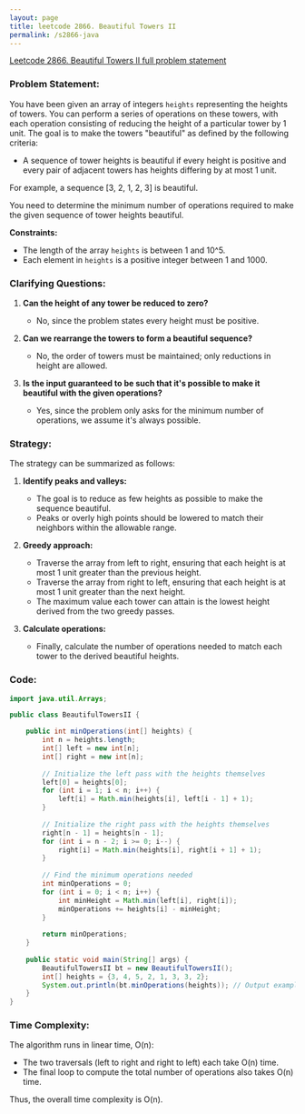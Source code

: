 ```yaml
---
layout: page
title: leetcode 2866. Beautiful Towers II
permalink: /s2866-java
---
```

[Leetcode 2866. Beautiful Towers II full problem statement](https://algoadvance.github.io/algoadvance/l2866)
### Problem Statement:

You have been given an array of integers `heights` representing the heights of towers. You can perform a series of operations on these towers, with each operation consisting of reducing the height of a particular tower by 1 unit. The goal is to make the towers "beautiful" as defined by the following criteria:

- A sequence of tower heights is beautiful if every height is positive and every pair of adjacent towers has heights differing by at most 1 unit.
  
For example, a sequence [3, 2, 1, 2, 3] is beautiful.

You need to determine the minimum number of operations required to make the given sequence of tower heights beautiful.

**Constraints:**
- The length of the array `heights` is between 1 and 10^5.
- Each element in `heights` is a positive integer between 1 and 1000.

### Clarifying Questions:

1. **Can the height of any tower be reduced to zero?** 
   - No, since the problem states every height must be positive.
   
2. **Can we rearrange the towers to form a beautiful sequence?**
   - No, the order of towers must be maintained; only reductions in height are allowed.

3. **Is the input guaranteed to be such that it's possible to make it beautiful with the given operations?**
   - Yes, since the problem only asks for the minimum number of operations, we assume it's always possible.

### Strategy:

The strategy can be summarized as follows:

1. **Identify peaks and valleys:**
   - The goal is to reduce as few heights as possible to make the sequence beautiful.
   - Peaks or overly high points should be lowered to match their neighbors within the allowable range.
   
2. **Greedy approach:**
   - Traverse the array from left to right, ensuring that each height is at most 1 unit greater than the previous height.
   - Traverse the array from right to left, ensuring that each height is at most 1 unit greater than the next height.
   - The maximum value each tower can attain is the lowest height derived from the two greedy passes.

3. **Calculate operations:**
   - Finally, calculate the number of operations needed to match each tower to the derived beautiful heights.

### Code:

```java
import java.util.Arrays;

public class BeautifulTowersII {

    public int minOperations(int[] heights) {
        int n = heights.length;
        int[] left = new int[n];
        int[] right = new int[n];
        
        // Initialize the left pass with the heights themselves
        left[0] = heights[0];
        for (int i = 1; i < n; i++) {
            left[i] = Math.min(heights[i], left[i - 1] + 1);
        }
        
        // Initialize the right pass with the heights themselves
        right[n - 1] = heights[n - 1];
        for (int i = n - 2; i >= 0; i--) {
            right[i] = Math.min(heights[i], right[i + 1] + 1);
        }
        
        // Find the minimum operations needed
        int minOperations = 0;
        for (int i = 0; i < n; i++) {
            int minHeight = Math.min(left[i], right[i]);
            minOperations += heights[i] - minHeight;
        }
        
        return minOperations;
    }
    
    public static void main(String[] args) {
        BeautifulTowersII bt = new BeautifulTowersII();
        int[] heights = {3, 4, 5, 2, 1, 3, 3, 2};
        System.out.println(bt.minOperations(heights)); // Output example
    }
}
```

### Time Complexity:

The algorithm runs in linear time, O(n):

- The two traversals (left to right and right to left) each take O(n) time.
- The final loop to compute the total number of operations also takes O(n) time.

Thus, the overall time complexity is O(n).